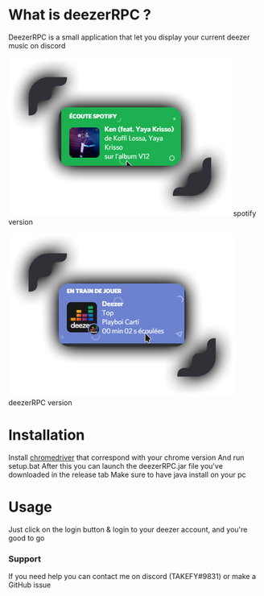 # What is deezerRPC ?

DeezerRPC is a small application that let you display your current deezer music on discord

![img.png](img.png) spotify version

![img_1.png](img_1.png) deezerRPC version


# Installation

Install [chromedriver](https://chromedriver.chromium.org/downloads) that correspond with your chrome version
And run setup.bat
After this you can launch the deezerRPC.jar file you've downloaded in the release tab
Make sure to have java install on your pc
# Usage

Just click on the login button & login to your deezer account, and you're good to go



### Support

If you need help you can contact me on discord (TAKEFY#9831) or make a GitHub issue
